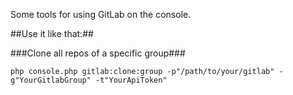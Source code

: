 Some tools for using GitLab on the console.

##Use it like that:##

###Clone all repos of a specific group###
```
php console.php gitlab:clone:group -p"/path/to/your/gitlab" -g"YourGitlabGroup" -t"YourApiToken"
```